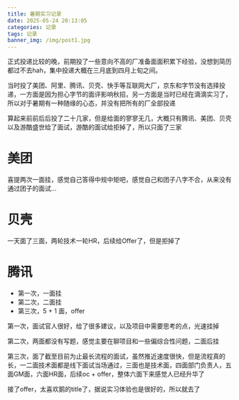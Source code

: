 ```yaml
---
title: 暑期实习记录
date: 2025-05-24 20:13:05
categories: 记录
tags: 记录
banner_img: /img/post1.jpg
---
```

正式投递比较的晚，前期投了一些意向不高的厂准备面面积累下经验，没想到简历都过不去hah，集中投递大概在三月底到四月上旬之间。

当时投了美团、阿里、腾讯、贝壳、快手等互联网大厂，京东和字节没有选择投递，一方面是因为担心字节的面评影响秋招，另一方面是当时已经在滴滴实习了，所以对于暑期有一种随缘的心态，并没有把所有的厂全部投递

算起来前前后后投了二十几家，但是给面的寥寥无几，大概只有腾讯、美团、贝壳以及游酷盛世给了面试，游酷的面试给拒掉了，所以只面了三家

# 美团

喜提两次一面挂，感觉自己答得中规中矩吧，感觉自己和团子八字不合，从来没有通过团子的面试...

# 贝壳

一天面了三面，两轮技术一轮HR，后续给Offer了，但是拒掉了

# 腾讯

- 第一次，一面挂
- 第二次，二面挂
- 第三次，5 + 1 面，offer

第一次，面试官人很好，给了很多建议，以及项目中需要思考的点，光速挂掉

第二次，两面都没有写题，感觉主要在聊项目和一些偏综合性问题，二面后挂

第三次，面了截至目前为止最长流程的面试，虽然推近速度很快，但是流程真的长，一二面技术面都是线下面试当场通过，三面也是技术面，四面部门负责人，五面GM面，六面HR面，后续oc + offer，整体六面下来感觉人已经升华了

接了offer，太喜欢鹅的title了，据说实习体验也是很好的，所以就去了
